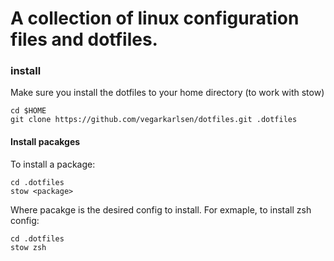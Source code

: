 # A collection of linux configuration files and dotfiles.


### install

Make sure you install the dotfiles to your home directory (to work with stow)

```
cd $HOME
git clone https://github.com/vegarkarlsen/dotfiles.git .dotfiles
```

#### Install pacakges

To install a package:
```
cd .dotfiles
stow <package>
```

Where pacakge is the desired config to install. For exmaple, to install zsh config:

```
cd .dotfiles
stow zsh
```

